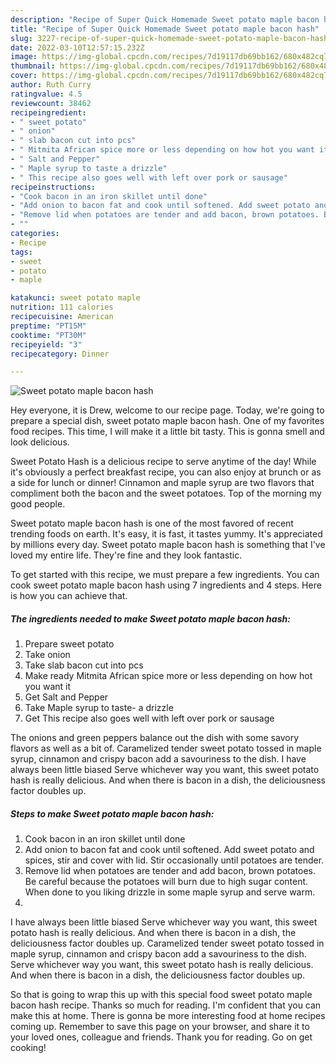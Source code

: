 ```yaml
---
description: "Recipe of Super Quick Homemade Sweet potato maple bacon hash"
title: "Recipe of Super Quick Homemade Sweet potato maple bacon hash"
slug: 3227-recipe-of-super-quick-homemade-sweet-potato-maple-bacon-hash
date: 2022-03-10T12:57:15.232Z
image: https://img-global.cpcdn.com/recipes/7d19117db69bb162/680x482cq70/sweet-potato-maple-bacon-hash-recipe-main-photo.jpg
thumbnail: https://img-global.cpcdn.com/recipes/7d19117db69bb162/680x482cq70/sweet-potato-maple-bacon-hash-recipe-main-photo.jpg
cover: https://img-global.cpcdn.com/recipes/7d19117db69bb162/680x482cq70/sweet-potato-maple-bacon-hash-recipe-main-photo.jpg
author: Ruth Curry
ratingvalue: 4.5
reviewcount: 38462
recipeingredient:
- " sweet potato"
- " onion"
- " slab bacon cut into pcs"
- " Mitmita African spice more or less depending on how hot you want it"
- " Salt and Pepper"
- " Maple syrup to taste a drizzle"
- " This recipe also goes well with left over pork or sausage"
recipeinstructions:
- "Cook bacon in an iron skillet until done"
- "Add onion to bacon fat and cook until softened. Add sweet potato and spices, stir and cover with lid. Stir occasionally until potatoes are tender."
- "Remove lid when potatoes are tender and add bacon, brown potatoes. Be careful because the potatoes will burn due to high sugar content. When done to you liking drizzle in some maple syrup and serve warm."
- ""
categories:
- Recipe
tags:
- sweet
- potato
- maple

katakunci: sweet potato maple 
nutrition: 111 calories
recipecuisine: American
preptime: "PT15M"
cooktime: "PT30M"
recipeyield: "3"
recipecategory: Dinner

---
```



![Sweet potato maple bacon hash](https://img-global.cpcdn.com/recipes/7d19117db69bb162/680x482cq70/sweet-potato-maple-bacon-hash-recipe-main-photo.jpg)

Hey everyone, it is Drew, welcome to our recipe page. Today, we're going to prepare a special dish, sweet potato maple bacon hash. One of my favorites food recipes. This time, I will make it a little bit tasty. This is gonna smell and look delicious.

Sweet Potato Hash is a delicious recipe to serve anytime of the day! While it&#39;s obviously a perfect breakfast recipe, you can also enjoy at brunch or as a side for lunch or dinner! Cinnamon and maple syrup are two flavors that compliment both the bacon and the sweet potatoes. Top of the morning my good people.

Sweet potato maple bacon hash is one of the most favored of recent trending foods on earth. It's easy, it is fast, it tastes yummy. It's appreciated by millions every day. Sweet potato maple bacon hash is something that I've loved my entire life. They're fine and they look fantastic.


To get started with this recipe, we must prepare a few ingredients. You can cook sweet potato maple bacon hash using 7 ingredients and 4 steps. Here is how you can achieve that.

<!--inarticleads1-->

##### The ingredients needed to make Sweet potato maple bacon hash:

1. Prepare  sweet potato
1. Take  onion
1. Take  slab bacon cut into pcs
1. Make ready  Mitmita African spice more or less depending on how hot you want it
1. Get  Salt and Pepper
1. Take  Maple syrup to taste- a drizzle
1. Get  This recipe also goes well with left over pork or sausage


The onions and green peppers balance out the dish with some savory flavors as well as a bit of. Caramelized tender sweet potato tossed in maple syrup, cinnamon and crispy bacon add a savouriness to the dish. I have always been little biased Serve whichever way you want, this sweet potato hash is really delicious. And when there is bacon in a dish, the deliciousness factor doubles up. 

<!--inarticleads2-->

##### Steps to make Sweet potato maple bacon hash:

1. Cook bacon in an iron skillet until done
1. Add onion to bacon fat and cook until softened. Add sweet potato and spices, stir and cover with lid. Stir occasionally until potatoes are tender.
1. Remove lid when potatoes are tender and add bacon, brown potatoes. Be careful because the potatoes will burn due to high sugar content. When done to you liking drizzle in some maple syrup and serve warm.
1. 


I have always been little biased Serve whichever way you want, this sweet potato hash is really delicious. And when there is bacon in a dish, the deliciousness factor doubles up. Caramelized tender sweet potato tossed in maple syrup, cinnamon and crispy bacon add a savouriness to the dish. Serve whichever way you want, this sweet potato hash is really delicious. And when there is bacon in a dish, the deliciousness factor doubles up. 

So that is going to wrap this up with this special food sweet potato maple bacon hash recipe. Thanks so much for reading. I'm confident that you can make this at home. There is gonna be more interesting food at home recipes coming up. Remember to save this page on your browser, and share it to your loved ones, colleague and friends. Thank you for reading. Go on get cooking!
